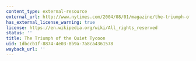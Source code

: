 ```yaml
---
content_type: external-resource
external_url: http://www.nytimes.com/2004/08/01/magazine/the-triumph-of-the-quiet-tycoon.html
has_external_license_warning: true
license: https://en.wikipedia.org/wiki/All_rights_reserved
status: ''
title: The Triumph of the Quiet Tycoon
uid: 1dbccb1f-8874-4e03-8b9a-7a8ca4361578
wayback_url: ''
---
```

